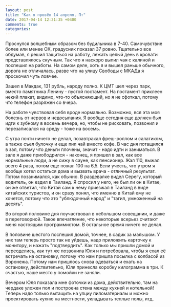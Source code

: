 ```yaml
---
layout: post
title: "Как я провёл 14 апреля, Пт"
date: 2017-04-14 12:31:35 +0400
comments: true
categories: 
---
```

Проснулся волшебным образом без будильника в 7-40. Самочувствие более или менее ОК, градусник показал 37 ровно. Тщательно все обдумав, я решил тащиться на работу, лежать целый день в кровати представлялось скучным. Так что я наскоро выпил чая с калиной и поспешил на работы. На самом деле, хоть я и вышел раньше обычного, дорога не отличалась, разве что на улицу Свободы с МКАДа я проскочил чуть ловчее.

Зашел в Макдак, 131 рубль, народу полно. К ЦМТ шел через парк, вместо памятника Ленину - пустой постамент. На постамент приклеен некий плакат, видимо, что-то объясняющий, но я не сфоткал, потому что телефон разряжен со вчера.

На работе чувствовал себя вроде нормально. Возможно, вся эта моя болезнь от нервов и недосыпания. Я вообще сегодня еще должен был идти к зубному в восемь вечера, но, чтобы не рисковать, позвонил и перезаписался на среду - тоже на восемь.

С утра почти ничего не делал, позавтракал фреш-роллом и салатиком, а также съел булочку и еще пил чай вместо кофе. В час дня потащился в зал, потому что деньги плочены, значит - надо идти и заниматься. В зале я даже приободрился - наконец, я пришел в зал, как все нормальные люди, а не сижу в сауне, как пенсионер. Жал 110, выжал всего 4 раза, потом еще пожал 100 на 6,5. Если учесть, что утром я вообще хотел остаться дома и вызвать врача - отличный результат. Потом позанимался, как обычно. В раздевалке видел Серегу, который водитель, он ездил в Таиланд. Я спросил у него, не был ли он в Китае, он же ответил, что Китай сам к нему приезжал в Таиланд в виде китайских туристов, и он сразу понял, что именно в Китай ему не хочется, потому что это "ублюдочный народ" и "тагил, умноженный на десять".

Во второй половине дня поучаствовал в небольшом совещании, и даже в переговорной. Такое впечатление, что некоторые всерьез считают меня настоящим программистом. В остальное время ничего не делал.

В половине шестого поспешил домой, точнее, в садик за малышом. У них там теперь просто так не уйдешь, надо приложить карточку к монитору, и нажать "подтвердить". Как только мы пришли домой и переоделись, как тут же позвонила Юля и потребовала, чтобы я ехал её встречать на остановку, потому что нам пришла посылка с колбасой из Воронежа. Потому нам пришлось снова одеваться и ехать на остановку, действительно, Юля принесла коробку килограмма в три. К счастью, наше место у помойки не заняли.

Вечером Юля показала мне фоточки из дома, действительно, там на чердаке уложен пол и построена стена между кухней и котельной! Теперь надо только вытащить на улциу пиломатериалы и можно проектировать кухню на местности, укладывать теплые полы, итд.